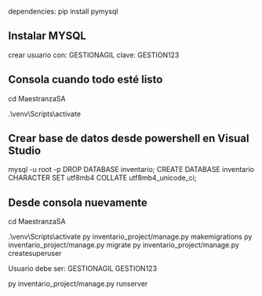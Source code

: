 dependencies:
pip install pymysql

## Instalar MYSQL
crear usuario con: GESTIONAGIL
clave: GESTION123

## Consola cuando todo esté listo

cd MaestranzaSA   

.\venv\Scripts\activate 

## Crear base de datos desde powershell en Visual Studio 

mysql -u root -p
DROP DATABASE inventario;
CREATE DATABASE inventario CHARACTER SET utf8mb4 COLLATE utf8mb4_unicode_ci;

## Desde consola nuevamente

cd MaestranzaSA   

.\venv\Scripts\activate 
py inventario_project/manage.py makemigrations
py inventario_project/manage.py migrate
py inventario_project/manage.py createsuperuser

Usuario debe ser:
GESTIONAGIL
GESTION123

py inventario_project/manage.py runserver
